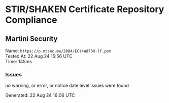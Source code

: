 # STIR/SHAKEN Certificate Repository Compliance

## Martini Security

Name: `https://p.mtsec.me/2884/ECt4W873X-lf.pem`\
Tested At: 22 Aug 24 15:56 UTC\
Time: 145ms

### Issues

no warning, or error, or notice date level issues were found

Generated: 22 Aug 24 16:06 UTC